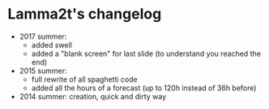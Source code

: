 # Lamma2t's changelog

* 2017 summer:
    * added swell
    * added a "blank screen" for last slide (to understand you reached the end)
* 2015 summer:
    * full rewrite of all spaghetti code
    * added all the hours of a forecast (up to 120h instead of 36h before)
* 2014 summer: creation, quick and dirty way


